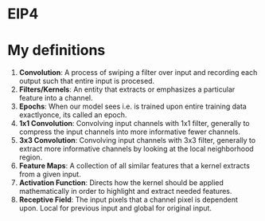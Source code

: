 # EIP4

# My definitions
1. **Convolution**: A process of swiping a filter over input and recording each output such that entire input is procesed.
2. **Filters/Kernels**: An entity that extracts or emphasizes a particular feature into a channel.
3. **Epochs**: When our model sees i.e. is trained upon entire training data exactlyonce, its called an epoch.
4. **1x1 Convolution**: Convolving input channels with 1x1 filter, generally to compress the input channels into more informative fewer channels.
5. **3x3 Convolution**: Convolving input channels with 3x3 filter, generally to extract more informative channels by looking at the local neighborhood region.
6. **Feature Maps**: A collection of all similar features that a kernel extracts from a given input.
7. **Activation Function**: Directs how the kernel should be applied mathematically in order to highlight and extract needed features.
8. **Receptive Field**: The input pixels that a channel pixel is dependent upon. Local for previous input and global for original input. 
